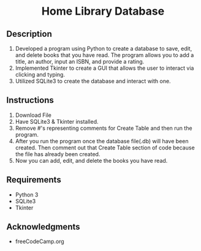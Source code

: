 <h1 align="center">Home Library Database</h1>
<h2>Description</h2>
<ol>
    <li style="box-sizing: border-box;">Developed a program using Python to create a database to save, edit, and delete books that you have read. The program allows you to add a title, an author, input an ISBN, and provide a rating.</li>
    <li style="box-sizing: border-box;">Implemented Tkinter to create a GUI that allows the user to interact via clicking and typing.</li>
    <li style="box-sizing: border-box;">Utilized SQLite3 to create the database and interact with one.</li>
</ol>
<h2>Instructions</h2>
<ol>
    <li style="box-sizing: border-box;">Download File</li>
    <li style="box-sizing: border-box;">Have SQLite3 &amp; Tkinter installed.</li>
    <li style="box-sizing: border-box;">Remove #&apos;s representing comments for Create Table and then run the program.</li>
    <li style="box-sizing: border-box;">After you run the program once the database file(.db) will have been created. Then comment out that Create Table section of code because the file has already been created.</li>
    <li style="box-sizing: border-box;">Now you can add, edit, and delete the books you have read.</li>
</ol>
<h2>Requirements</h2>
<ul>
    <li style="box-sizing: border-box;">Python 3</li>
    <li style="box-sizing: border-box;">SQLite3</li>
    <li style="box-sizing: border-box;">Tkinter</li>
</ul>
<h2>Acknowledgments</h2>
<ul>
    <li style="box-sizing: border-box;">freeCodeCamp.org</li>
</ul>
<p><br></p>
<p><br></p>

